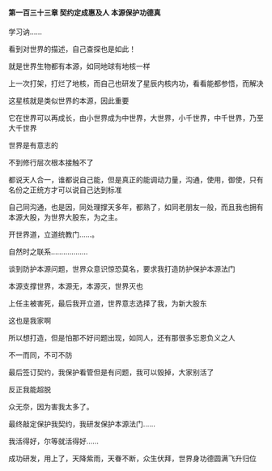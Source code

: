#### 第一百三十三章 契约定成惠及人 本源保护功德真


学习讷……

看到对世界的描述，自己查探也是如此！

就是世界生物都有本源，如同地球有地核一样

上一次打架，打烂了地核，而自己也研发了星辰内核内功，看看能都参悟，而解决

这星核就是类似世界的本源，因此重要

它在世界可以再成长，由小世界成为中世界，大世界，小千世界，中千世界，乃至大千世界

世界是有意志的

不到修行层次根本接触不了

都说天人合一，谁都说自己能，但是真正的能调动力量，沟通，使用，御使，只有名份之正统方才可以说自己达到标准

自己同沟通，也是因，同处理撑天多年，都熟了，如同老朋友一般，而且我也拥有本源大股，为世界大股东，为之主。

开世界道，立道统教门……。

自然时之联系………………

谈到防护本源问题，世界众意识惊恐莫名，要求我打造防护保护本源法门

本源支撑世界，本源无，本源灭，世界灭也

上任主被害死，最后我开立道，世界意志选择了我，为新大股东

这也是我家啊

所以想打造，但是怕那不好问题出现，如同人，还有那很多忘恩负义之人

不一而同，不可不防

最后签订契约，我保护看管但是有问题，我可以毁掉，大家别活了

反正我能超脱

众无奈，因为害我太多了。

最终敲定保护我契约，我研发保护本源法门……

我活得好，尔等就活得好……

成功研发，用上了，天降紫雨，天眷不断，众生伏拜，世界身功德圆满飞升归位

